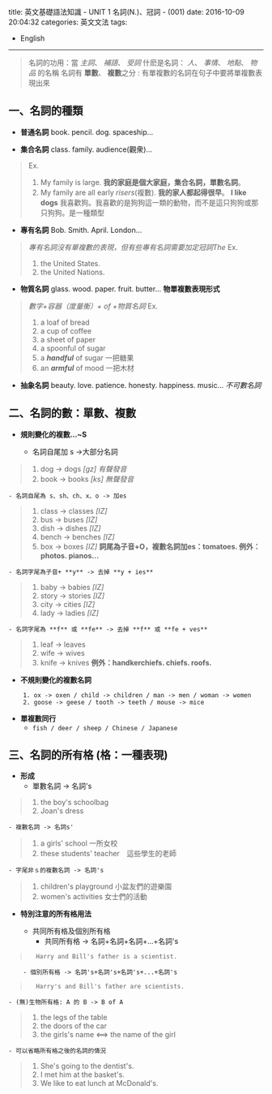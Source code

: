 title: 英文基礎語法知識 - UNIT 1 名詞(N.)、冠詞 - (001) 
date: 2016-10-09 20:04:32
categories: 英文文法 
tags:
- English 

---
> 名詞的功用：當 _主詞_、 _補語_、 _受詞_
> 什麽是名詞： _人_、 _事情_、 _地點_、 _物品_ 的名稱
> 名詞有 **單數**、 **複數**之分 : 有單複數的名詞在句子中要將單複數表現出來

<!--more-->

## 一、名詞的種類

- **普通名詞** book. pencil. dog. spaceship...

- **集合名詞** class. family. audience(觀衆)...
> 	Ex.
>	1. My family is large. **我的家庭是個大家庭，集合名詞，單數名詞**。
>	2. My family are all early _risers_(複數). **我的家人都起得很早**。
>	**I like dogs** 我喜歡狗。我喜歡的是狗狗這一類的動物，而不是這只狗狗或那只狗狗。是一種類型

- **專有名詞** Bob. Smith. April. London... 
>	_專有名詞沒有單複數的表現，但有些專有名詞需要加定冠詞The_
>	Ex.
>	1. the United States. 
>	2. the United Nations.

- **物質名詞** glass. wood. paper. fruit. butter... **物單複數表現形式** 
>	_數字+容器（度量衡）+ of +物質名詞_
>	Ex.
>	1. a loaf of bread   
>	2. a cup of coffee
>	3. a sheet of paper  
>	4. a spoonful of sugar
>	5. a _**handful**_ of sugar 一把糖果
>	6. an _**armful**_ of mood 一把木材

- **抽象名詞** beauty. love. patience. honesty. happiness. music... _不可數名詞_

## 二、名詞的數：單數、複數

- **規則變化的複數...~S**

	- 名詞自尾加 s ->大部分名詞
>	1. dog -> dogs _[gz] 有聲發音_
>	2. book -> books _[ks] 無聲發音_
		
	- 名詞自尾為 s、sh、ch、x、o -> 加es
>	1. class -> classes _[IZ]_
>	2. bus -> buses _[IZ]_
>	3. dish -> dishes _[IZ]_
>	4. bench -> benches _[IZ]_
>	5. box -> boxes _[IZ]_
>	**詞尾為子音+O，複數名詞加es：tomatoes. 例外：photos. pianos...**
	
	- 名詞字尾為子音+ **y** -> 去掉 **y + ies**
>	1. baby -> babies _[IZ]_
>	2. story -> stories _[IZ]_
>	3. city -> cities _[IZ]_
>	4. lady -> ladies _[IZ]_
	
	- 名詞字尾為 **f** 或 **fe** -> 去掉 **f** 或 **fe + ves**
>	1. leaf -> leaves
>	2. wife -> wives
>	3. knife -> knives
>	**例外：handkerchiefs. chiefs. roofs.**
	
- **不規則變化的複數名詞**

```script
	1. ox -> oxen / child -> children / man -> men / woman -> women
	2. goose -> geese / tooth -> teeth / mouse -> mice
```
	
- **單複數同行**
	- ```fish / deer / sheep / Chinese / Japanese```
	
## 三、名詞的所有格 (格：一種表現)

- **形成**
	- 單數名詞 -> 名詞's 
>	1. the boy's schoolbag
>	2. Joan's dress
	
	- 複數名詞 -> 名詞s'
>	1. a girls' school 一所女校
>	2. these students' teacher　這些學生的老師	
		
	- 字尾非ｓ的複數名詞 -> 名詞's
>	1. children's playground 小盆友們的遊樂園
>	2. women's activities 女士們的活動

- **特別注意的所有格用法**

	- 共同所有格及個別所有格
		- 共同所有格 -> 名詞+名詞+名詞+...+名詞's
>		Harry and Bill's father is a scientist.
		- 個別所有格 -> 名詞's+名詞's+名詞's+...+名詞's
>		Harry's and Bill's father are scientists.

	- (無)生物所有格: A 的 B -> B of A
>	1. the legs of the table
>	2. the doors of the car
>	3. the girls's name <==> the name of the girl

	- 可以省略所有格之後的名詞的情況
>	1. She's going to the dentist's.
>	2. I met him at the basket's.
>	3. We like to eat lunch at McDonald's.
	
	
	
	
	
	
	
	
	
	
	
	
	
	
	
	
	
	
	
	
	
	
	
	
	
	
	
	
	
	
	
	
	
	
	
	
	
	
	
	
	
